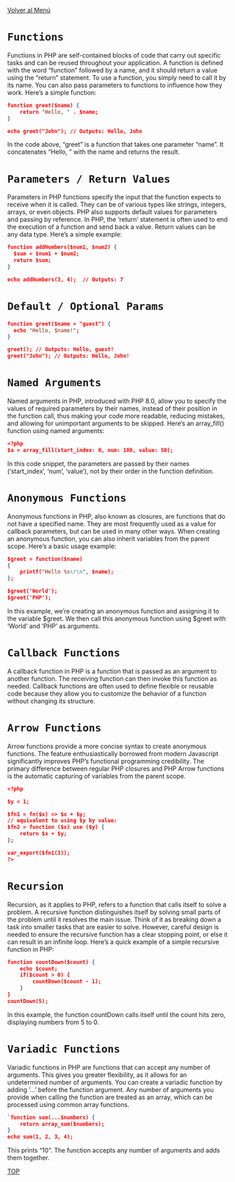 [Volver al Menú](./root.md)

# `Functions`

Functions in PHP are self-contained blocks of code that carry out specific tasks and can be reused throughout your application. A function is defined with the word “function” followed by a name, and it should return a value using the “return” statement. To use a function, you simply need to call it by its name. You can also pass parameters to functions to influence how they work. Here’s a simple function:

```json
function greet($name) {
    return "Hello, " . $name;
}

echo greet("John"); // Outputs: Hello, John
```

In the code above, “greet” is a function that takes one parameter “name”. It concatenates “Hello, ” with the name and returns the result.

# `Parameters / Return Values`

Parameters in PHP functions specify the input that the function expects to receive when it is called. They can be of various types like strings, integers, arrays, or even objects. PHP also supports default values for parameters and passing by reference. In PHP, the ‘return’ statement is often used to end the execution of a function and send back a value. Return values can be any data type. Here’s a simple example:

```json
function addNumbers($num1, $num2) {
  $sum = $num1 + $num2;
  return $sum;
}

echo addNumbers(3, 4);  // Outputs: 7
```

# `Default / Optional Params`

```json
function greet($name = "guest") {
  echo "Hello, $name!";
}

greet(); // Outputs: Hello, guest!
greet("John"); // Outputs: Hello, John!
```

# `Named Arguments`

Named arguments in PHP, introduced with PHP 8.0, allow you to specify the values of required parameters by their names, instead of their position in the function call, thus making your code more readable, reducing mistakes, and allowing for unimportant arguments to be skipped. Here’s an array_fill() function using named arguments:

```json
<?php
$a = array_fill(start_index: 0, num: 100, value: 50);
```

In this code snippet, the parameters are passed by their names (‘start_index’, ‘num’, ‘value’), not by their order in the function definition.

# `Anonymous Functions`

Anonymous functions in PHP, also known as closures, are functions that do not have a specified name. They are most frequently used as a value for callback parameters, but can be used in many other ways. When creating an anonymous function, you can also inherit variables from the parent scope. Here’s a basic usage example:

```json
$greet = function($name)
{
    printf("Hello %s\r\n", $name);
};

$greet('World');
$greet('PHP');
```

In this example, we’re creating an anonymous function and assigning it to the variable $greet. We then call this anonymous function using $greet with ‘World’ and ‘PHP’ as arguments.

# `Callback Functions`

A callback function in PHP is a function that is passed as an argument to another function. The receiving function can then invoke this function as needed. Callback functions are often used to define flexible or reusable code because they allow you to customize the behavior of a function without changing its structure.

# `Arrow Functions`

Arrow functions provide a more concise syntax to create anonymous functions. The feature enthusiastically borrowed from modern Javascript significantly improves PHP’s functional programming credibility. The primary difference between regular PHP closures and PHP Arrow functions is the automatic capturing of variables from the parent scope.

```json
<?php

$y = 1;

$fn1 = fn($x) => $x + $y;
// equivalent to using $y by value:
$fn2 = function ($x) use ($y) {
    return $x + $y;
};

var_export($fn1(3));
?>
```

# `Recursion`

Recursion, as it applies to PHP, refers to a function that calls itself to solve a problem. A recursive function distinguishes itself by solving small parts of the problem until it resolves the main issue. Think of it as breaking down a task into smaller tasks that are easier to solve. However, careful design is needed to ensure the recursive function has a clear stopping point, or else it can result in an infinite loop. Here’s a quick example of a simple recursive function in PHP:

```json
function countDown($count) {
    echo $count;
    if($count > 0) {
        countDown($count - 1);
    }
}
countDown(5);
```

In this example, the function countDown calls itself until the count hits zero, displaying numbers from 5 to 0.

# `Variadic Functions`

Variadic functions in PHP are functions that can accept any number of arguments. This gives you greater flexibility, as it allows for an undetermined number of arguments. You can create a variadic function by adding ’…’ before the function argument. Any number of arguments you provide when calling the function are treated as an array, which can be processed using common array functions.

```json
`function sum(...$numbers) {
    return array_sum($numbers);
}
echo sum(1, 2, 3, 4);
```

This prints “10”. The function accepts any number of arguments and adds them together.

[TOP](#functions)
